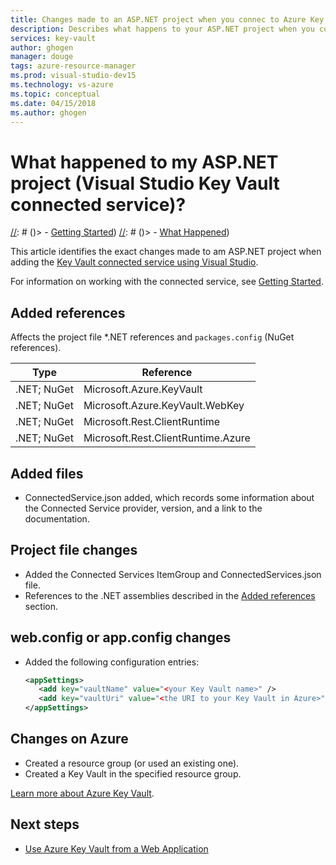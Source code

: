 ```yaml
---
title: Changes made to an ASP.NET project when you connec to Azure Key Vault | Microsoft Docs
description: Describes what happens to your ASP.NET project when you connect toKey Vault by using Visual Studio connected services.
services: key-vault
author: ghogen
manager: douge
tags: azure-resource-manager
ms.prod: visual-studio-dev15
ms.technology: vs-azure
ms.topic: conceptual
ms.date: 04/15/2018
ms.author: ghogen
---
```

# What happened to my ASP.NET project (Visual Studio Key Vault connected service)?

[//]: # (> [!div class="op_single_selector"])
[//]: # ()> - [Getting Started](vs-key-vault-aspnet-get-started.md))
[//]: # ()> - [What Happened](vs-key-vault-aspnet-what-happened.md))

This article identifies the exact changes made to am ASP.NET project when adding the [Key Vault connected service using Visual Studio](vs-key-vault-add-connected-service.md).

For information on working with the connected service, see [Getting Started](vs-key-vault-aspnet-get-started.md).

## Added references

Affects the project file *.NET references and `packages.config` (NuGet references).

| Type | Reference |
| --- | --- |
| .NET; NuGet | Microsoft.Azure.KeyVault |
| .NET; NuGet | Microsoft.Azure.KeyVault.WebKey |
| .NET; NuGet | Microsoft.Rest.ClientRuntime |
| .NET; NuGet | Microsoft.Rest.ClientRuntime.Azure |

## Added files

- ConnectedService.json added, which records some information about the Connected Service provider, version, and a link to the documentation.

## Project file changes

- Added the Connected Services ItemGroup and ConnectedServices.json file.
- References to the .NET assemblies described in the [Added references](#added-references) section.

## web.config or app.config changes

- Added the following configuration entries:

    ```xml
    <appSettings>
       <add key="vaultName" value="<your Key Vault name>" />
       <add key="vaultUri" value="<the URI to your Key Vault in Azure>" />
    </appSettings>
    ```

## Changes on Azure

- Created a resource group (or used an existing one).
- Created a Key Vault in the specified resource group.

[Learn more about Azure Key Vault](index.md).

## Next steps

- [Use Azure Key Vault from a Web Application](/azure/key-vault/key-vault-use-from-web-application)